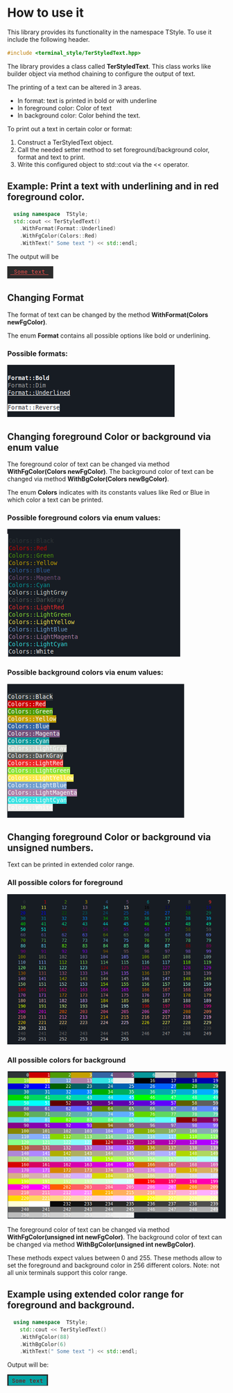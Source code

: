 # How to use it

This library provides its functionality in the namespace TStyle.
To use it include the following header.

```cpp
#include <terminal_style/TerStyledText.hpp>
```

The library provides a class called **TerStyledText**. This class works like builder object via 
method chaining to configure the output of text.

The printing of a text can be altered in 3 areas. 

- In format: text is printed in bold or with underline
- In foreground color: Color of text
- In background color: Color behind the text.

To print out a text in certain color or format:

1. Construct a TerStyledText object.
2. Call the needed setter method to set foreground/background color, format and text to print.
3. Write this configured object to std::cout via the << operator.

## Example: Print a text with underlining and in red foreground color.

```c++
  using namespace  TStyle;
  std::cout << TerStyledText()
    .WithFormat(Format::Underlined)
    .WithFgColor(Colors::Red)
    .WithText(" Some text ") << std::endl;
```

The output will be

![underlined_red_text](./pictures/underlined_red_text.png)


## Changing Format
The format of text can be changed by the method **WithFormat(Colors newFgColor)**.

The enum **Format** contains all possible options like bold or underlining.

### Possible formats:

![formats](./pictures/formats.png)

## Changing foreground Color or background via enum value

The foreground color of text can be changed via method **WithFgColor(Colors newFgColor)**.
The background color of text can be changed via method **WithBgColor(Colors newBgColor)**.

The enum **Colors** indicates with its constants values like Red or Blue in which color a text can
be printed.

### Possible foreground colors via enum values: 

![foreground_colors](./pictures/foreground_colors.png)

### Possible background colors via enum values:

![background_colors](./pictures/background_colors.png)


## Changing foreground Color or background via unsigned numbers.

Text can be printed in extended color range.

### All possible colors for foreground

![all_foreground_colors](./pictures/all_foreground_colors.png)

### All possible colors for background

![all_background_colors](./pictures/all_background_colors.png)

The foreground color of text can be changed via method **WithFgColor(unsigned int newFgColor)**.
The background color of text can be changed via method **WithBgColor(unsigned int newBgColor)**.

These methods expect values between 0 and 255. These methods allow to set the foreground and 
background color in 256 different colors. Note: not all unix terminals support this color range. 

## Example using extended color range for foreground and background.

```c++
  using namespace  TStyle;
    std::cout << TerStyledText()
    .WithFgColor(88)
    .WithBgColor(6)
    .WithText(" Some text ") << std::endl;
```

Output will be:

![lightblue_red_text](./pictures/lightblue_red_text.png)

